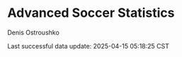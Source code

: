 # Advanced Soccer Statistics
Denis Ostroushko

<!-- gfm -->

Last successful data update: 2025-04-15 05:18:25 CST
